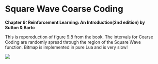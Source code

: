 # Square Wave Coarse Coding

<b>Chapter 9: Reinforcement Learning: An Introduction(2nd edition) by Sutton &amp; Barto</b>

This is reporoduction of figure 9.8 from the book. The intervals for Coarse Coding are randomly spread through the region of the Square Wave function. Bitmap is implemented in pure Lua and is very slow!

![](SquareWave/SquareWave.bmp)
